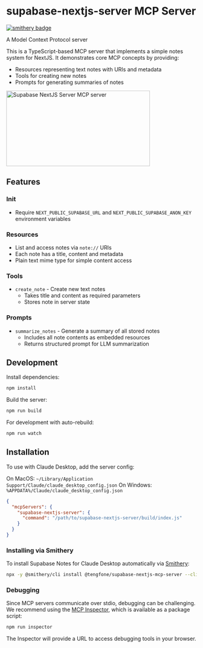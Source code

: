 # supabase-nextjs-server MCP Server
[![smithery badge](https://smithery.ai/badge/@tengfone/supabase-nextjs-mcp-server)](https://smithery.ai/server/@tengfone/supabase-nextjs-mcp-server)

A Model Context Protocol server

This is a TypeScript-based MCP server that implements a simple notes system for NextJS. It demonstrates core MCP concepts by providing:

- Resources representing text notes with URIs and metadata
- Tools for creating new notes
- Prompts for generating summaries of notes

<a href="https://glama.ai/mcp/servers/9i4b9xiqrc"><img width="380" height="200" src="https://glama.ai/mcp/servers/9i4b9xiqrc/badge" alt="Supabase NextJS Server MCP server" /></a>

## Features

### Init
- Require `NEXT_PUBLIC_SUPABASE_URL` and `NEXT_PUBLIC_SUPABASE_ANON_KEY` environment variables

### Resources
- List and access notes via `note://` URIs
- Each note has a title, content and metadata
- Plain text mime type for simple content access

### Tools
- `create_note` - Create new text notes
  - Takes title and content as required parameters
  - Stores note in server state

### Prompts
- `summarize_notes` - Generate a summary of all stored notes
  - Includes all note contents as embedded resources
  - Returns structured prompt for LLM summarization

## Development

Install dependencies:
```bash
npm install
```

Build the server:
```bash
npm run build
```

For development with auto-rebuild:
```bash
npm run watch
```

## Installation

To use with Claude Desktop, add the server config:

On MacOS: `~/Library/Application Support/Claude/claude_desktop_config.json`
On Windows: `%APPDATA%/Claude/claude_desktop_config.json`

```json
{
  "mcpServers": {
    "supabase-nextjs-server": {
      "command": "/path/to/supabase-nextjs-server/build/index.js"
    }
  }
}
```

### Installing via Smithery

To install Supabase Notes for Claude Desktop automatically via [Smithery](https://smithery.ai/server/@tengfone/supabase-nextjs-mcp-server):

```bash
npx -y @smithery/cli install @tengfone/supabase-nextjs-mcp-server --client claude
```

### Debugging

Since MCP servers communicate over stdio, debugging can be challenging. We recommend using the [MCP Inspector](https://github.com/modelcontextprotocol/inspector), which is available as a package script:

```bash
npm run inspector
```

The Inspector will provide a URL to access debugging tools in your browser.
